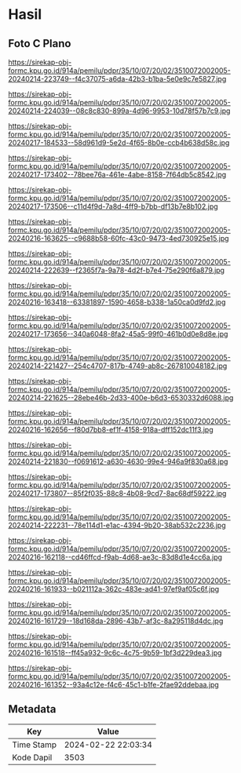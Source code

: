 # Hasil

## Foto C Plano

https://sirekap-obj-formc.kpu.go.id/914a/pemilu/pdpr/35/10/07/20/02/3510072002005-20240214-223749--f4c37075-a6da-42b3-b1ba-5e0e9c7e5827.jpg

https://sirekap-obj-formc.kpu.go.id/914a/pemilu/pdpr/35/10/07/20/02/3510072002005-20240214-224039--08c8c830-899a-4d96-9953-10d78f57b7c9.jpg

https://sirekap-obj-formc.kpu.go.id/914a/pemilu/pdpr/35/10/07/20/02/3510072002005-20240217-184533--58d961d9-5e2d-4f65-8b0e-ccb4b638d58c.jpg

https://sirekap-obj-formc.kpu.go.id/914a/pemilu/pdpr/35/10/07/20/02/3510072002005-20240217-173402--78bee76a-461e-4abe-8158-7f64db5c8542.jpg

https://sirekap-obj-formc.kpu.go.id/914a/pemilu/pdpr/35/10/07/20/02/3510072002005-20240217-173506--c11d4f9d-7a8d-4ff9-b7bb-df13b7e8b102.jpg

https://sirekap-obj-formc.kpu.go.id/914a/pemilu/pdpr/35/10/07/20/02/3510072002005-20240216-163625--c9688b58-60fc-43c0-9473-4ed730925e15.jpg

https://sirekap-obj-formc.kpu.go.id/914a/pemilu/pdpr/35/10/07/20/02/3510072002005-20240214-222639--f2365f7a-9a78-4d2f-b7e4-75e290f6a879.jpg

https://sirekap-obj-formc.kpu.go.id/914a/pemilu/pdpr/35/10/07/20/02/3510072002005-20240216-163418--63381897-1590-4658-b338-1a50ca0d9fd2.jpg

https://sirekap-obj-formc.kpu.go.id/914a/pemilu/pdpr/35/10/07/20/02/3510072002005-20240217-173656--340a6048-8fa2-45a5-99f0-461b0d0e8d8e.jpg

https://sirekap-obj-formc.kpu.go.id/914a/pemilu/pdpr/35/10/07/20/02/3510072002005-20240214-221427--254c4707-817b-4749-ab8c-267810048182.jpg

https://sirekap-obj-formc.kpu.go.id/914a/pemilu/pdpr/35/10/07/20/02/3510072002005-20240214-221625--28ebe46b-2d33-400e-b6d3-6530332d6088.jpg

https://sirekap-obj-formc.kpu.go.id/914a/pemilu/pdpr/35/10/07/20/02/3510072002005-20240216-162656--f80d7bb8-ef1f-4158-918a-dff152dc11f3.jpg

https://sirekap-obj-formc.kpu.go.id/914a/pemilu/pdpr/35/10/07/20/02/3510072002005-20240214-221830--f0691612-a630-4630-99e4-946a9f830a68.jpg

https://sirekap-obj-formc.kpu.go.id/914a/pemilu/pdpr/35/10/07/20/02/3510072002005-20240217-173807--85f2f035-88c8-4b08-9cd7-8ac68df59222.jpg

https://sirekap-obj-formc.kpu.go.id/914a/pemilu/pdpr/35/10/07/20/02/3510072002005-20240214-222231--78e114d1-e1ac-4394-9b20-38ab532c2236.jpg

https://sirekap-obj-formc.kpu.go.id/914a/pemilu/pdpr/35/10/07/20/02/3510072002005-20240216-162118--cd46ffcd-f9ab-4d68-ae3c-83d8d1e4cc6a.jpg

https://sirekap-obj-formc.kpu.go.id/914a/pemilu/pdpr/35/10/07/20/02/3510072002005-20240216-161933--b021112a-362c-483e-ad41-97ef9af05c6f.jpg

https://sirekap-obj-formc.kpu.go.id/914a/pemilu/pdpr/35/10/07/20/02/3510072002005-20240216-161729--18d168da-2896-43b7-af3c-8a295118d4dc.jpg

https://sirekap-obj-formc.kpu.go.id/914a/pemilu/pdpr/35/10/07/20/02/3510072002005-20240216-161518--ff45a932-9c6c-4c75-9b59-1bf3d229dea3.jpg

https://sirekap-obj-formc.kpu.go.id/914a/pemilu/pdpr/35/10/07/20/02/3510072002005-20240216-161352--93a4c12e-f4c6-45c1-b1fe-2fae92ddebaa.jpg


## Metadata

| Key        | Value               |
| ---------- | ------------------- |
| Time Stamp | 2024-02-22 22:03:34 |
| Kode Dapil | 3503                |



